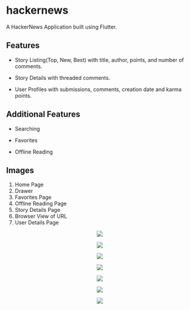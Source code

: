 # hackernews

A HackerNews Application built using Flutter.

## Features

- Story Listing(Top, New, Best) with title, author, points, and number of comments.

- Story Details with threaded comments.

- User Profiles with submissions, comments, creation date and karma points.

## Additional Features

- Searching

- Favorites

- Offline Reading

## Images
1. Home Page
2. Drawer
3. Favorites Page
4. Offline Reading Page
5. Story Details Page
6. Browser View of URL
7. User Details Page
<p align="center" width="100%">
    <img src="https://github.com/JothishKamal/hackernewsapp/blob/main/assets/images/image1.png?raw=true">
</p>
<p align="center" width="100%">
    <img src="https://github.com/JothishKamal/hackernewsapp/blob/main/assets/images/image2.png?raw=true">
</p>
<p align="center" width="100%">
    <img src="https://github.com/JothishKamal/hackernewsapp/blob/main/assets/images/image3.png?raw=true">
</p>
<p align="center" width="100%">
    <img src="https://github.com/JothishKamal/hackernewsapp/blob/main/assets/images/image4.png?raw=true">
</p>
<p align="center" width="100%">
    <img src="https://github.com/JothishKamal/hackernewsapp/blob/main/assets/images/image5.png?raw=true">
</p>
<p align="center" width="100%">
    <img src="https://github.com/JothishKamal/hackernewsapp/blob/main/assets/images/image6.png?raw=true">
</p>
<p align="center" width="100%">
    <img src="https://github.com/JothishKamal/hackernewsapp/blob/main/assets/images/image7.png?raw=true">
</p>
